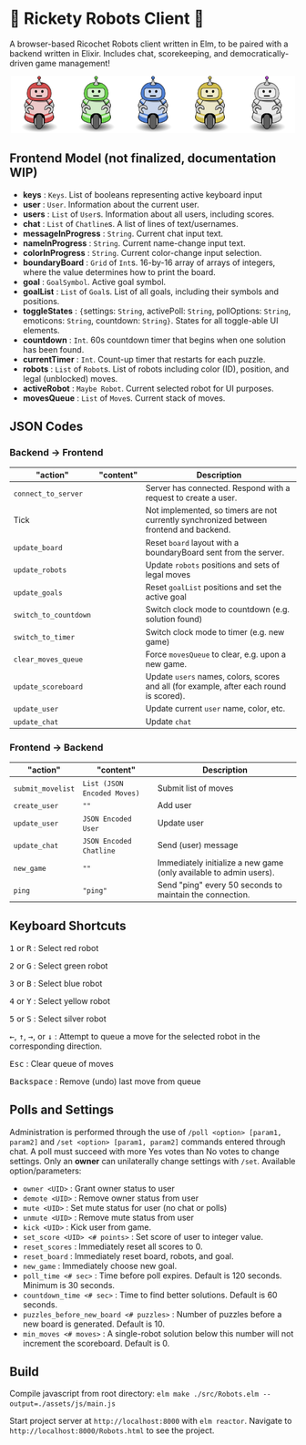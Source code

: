 # :robot: Rickety Robots Client :robot:
A browser-based Ricochet Robots client written in Elm, to be paired with a backend written in Elixir. Includes chat, scorekeeping, and democratically-driven game management!

<p align="center"><img src="assets/static/images/game/red-robot.png" width="100px" alt="" /><img src="assets/static/images/game/green-robot.png" width="100px" alt="" /><img src="assets/static/images/game/blue-robot.png" width="100px" alt="" /><img src="assets/static/images/game/yellow-robot.png" width="100px" alt="" /><img src="assets/static/images/game/silver-robot.png" width="100px" alt="" /></p>

## Frontend Model (not finalized, documentation WIP)
  * **keys** : `Keys`. List of booleans representing active keyboard input
  * **user** : `User`. Information about the current user.
  * **users** : `List` of `User`s. Information about all users, including scores.
  * **chat** : `List` of `Chatline`s. A list of lines of text/usernames.
  * **messageInProgress** : `String`. Current chat input text.
  * **nameInProgress** : `String`. Current name-change input text.
  * **colorInProgress** : `String`. Current color-change input selection.
  * **boundaryBoard** : `Grid` of `Int`s. 16-by-16 array of arrays of integers, where the value determines how to print the board.
  * **goal** : `GoalSymbol`. Active goal symbol.
  * **goalList** : `List` of `Goal`s. List of all goals, including their symbols and positions.
  * **toggleStates** : `{`settings: `String`, activePoll: `String`, pollOptions: `String`, emoticons: `String`, countdown: `String}`. States for all toggle-able UI elements.
  * **countdown** : `Int`. 60s countdown timer that begins when one solution has been found.
  * **currentTimer** : `Int`. Count-up timer that restarts for each puzzle.
  * **robots** : `List` of `Robot`s. List of robots including color (ID), position, and legal (unblocked) moves.
  * **activeRobot** : `Maybe Robot`. Current selected robot for UI purposes.
  * **movesQueue** : `List` of `Move`s. Current stack of moves.

## JSON Codes

### Backend -> Frontend
"action" | "content" | Description
-------- | --------- | -----------
`connect_to_server` | | Server has connected. Respond with a request to create a user.
Tick| | Not implemented, so timers are not currently synchronized between frontend and backend.
`update_board`| | Reset `board` layout with a boundaryBoard sent from the server.
`update_robots`| | Update `robots` positions and sets of legal moves
`update_goals`| | Reset `goalList` positions and set the active goal
`switch_to_countdown`| | Switch clock mode to countdown (e.g. solution found)
`switch_to_timer`| | Switch clock mode to timer (e.g. new game)
`clear_moves_queue`| | Force `movesQueue` to clear, e.g. upon a new game.
`update_scoreboard`| | Update `users` names, colors, scores and all (for example, after each round is scored).
`update_user`| | Update current `user` name, color, etc.
`update_chat`| | Update `chat`
  
### Frontend -> Backend
"action" | "content" | Description
-------- | --------- | -----------
`submit_movelist` | `List (JSON Encoded Moves)`| Submit list of moves
`create_user` | `""` | Add user
`update_user` | `JSON Encoded User` | Update user
`update_chat` | `JSON Encoded Chatline` | Send (user) message
`new_game` | `""` | Immediately initialize a new game (only available to admin users).
`ping` | `"ping"` | Send "ping" every 50 seconds to maintain the connection.


## Keyboard Shortcuts
<kbd>1</kbd> or <kbd>R</kbd> : Select red robot

<kbd>2</kbd> or <kbd>G</kbd> : Select green robot

<kbd>3</kbd> or <kbd>B</kbd> : Select blue robot

<kbd>4</kbd> or <kbd>Y</kbd> : Select yellow robot

<kbd>5</kbd> or <kbd>S</kbd> : Select silver robot

<kbd>←</kbd>, <kbd>↑</kbd>, <kbd>→</kbd>, or <kbd>↓</kbd> : Attempt to queue a move for the selected robot in the corresponding direction.

<kbd>Esc</kbd> : Clear queue of moves

<kbd>Backspace</kbd> : Remove (undo) last move from queue

## Polls and Settings
Administration is performed through the use of `/poll <option> [param1, param2]` and `/set <option> [param1, param2]` commands entered through chat. A poll must succeed with more Yes votes than No votes to change settings. Only an **owner** can unilaterally change settings with `/set`. Available option/parameters:

 * `owner <UID>` : Grant owner status to user
 * `demote <UID>` : Remove owner status from user
 * `mute <UID>` : Set mute status for user (no chat or polls)
 * `unmute <UID>` : Remove mute status from user
 * `kick <UID>` : Kick user from game.
 * `set_score <UID> <# points>` : Set score of user to integer value.
 * `reset_scores` : Immediately reset all scores to 0.
 * `reset_board` : Immediately reset board, robots, and goal.
 * `new_game` : Immediately choose new goal.
 * `poll_time <# sec>` : Time before poll expires. Default is 120 seconds. Minimum is 30 seconds.
 * `countdown_time <# sec>` : Time to find better solutions. Default is 60 seconds.
 * `puzzles_before_new_board <# puzzles>` : Number of puzzles before a new board is generated. Default is 10.
 * `min_moves <# moves>` : A single-robot solution below this number will not increment the scoreboard. Default is 0.


## Build
Compile javascript from root directory: ```elm make ./src/Robots.elm --output=./assets/js/main.js```

Start project server at `http://localhost:8000` with ```elm reactor```. Navigate to `http://localhost:8000/Robots.html` to see the project.